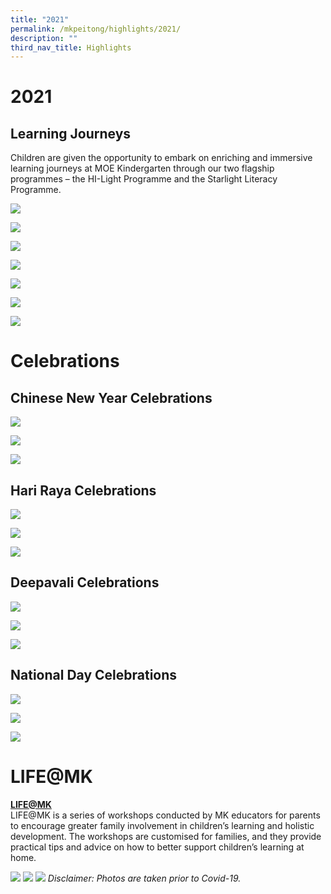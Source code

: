 ```yaml
---
title: "2021"
permalink: /mkpeitong/highlights/2021/
description: ""
third_nav_title: Highlights
---
```


# 2021

## Learning Journeys

Children are given the opportunity to embark on enriching and immersive learning journeys at MOE Kindergarten through our two flagship programmes – the HI-Light Programme and the Starlight Literacy Programme.

![](/images/MK@Pei%20Tong/Highlights/2021/Events%20Celebrations%204.jpg)

![](/images/MK@Pei%20Tong/Highlights/2021/Events%20Celebrations%205.jpg)

![](/images/MK@Pei%20Tong/Highlights/2021/Events%20Celebrations%206.jpg)

![](/images/MK@Pei%20Tong/Highlights/2021/Events%20Celebrations%20LJ%203.jpg)

![](/images/MK@Pei%20Tong/Highlights/2021/Events%20Celebrations%20LJ%201.jpg)

![](/images/MK@Pei%20Tong/Highlights/2021/Events%20Celebrations%20LJ%202.jpg)


![](/images/MK@Pei%20Tong/Highlights/2021/Events%20Celebrations%20LJ%204.jpg)

# Celebrations

## Chinese New Year Celebrations

![](/images/MK@Pei%20Tong/Highlights/2021/Events%20Celebrations%20CNY%20HR%20D%202.jpg)

![](/images/MK@Pei%20Tong/Highlights/2021/Events%20Celebrations%20CNY%20HR%20D%203.jpg)

![](/images/MK@Pei%20Tong/Highlights/2021/Events%20Celebrations%20CNY%20HR%20D%201.jpg)

## Hari Raya Celebrations

![](/images/MK@Pei%20Tong/Highlights/2021/Events%20Celebrations%20CNY%20HR%20D%204.jpg)

![](/images/MK@Pei%20Tong/Highlights/2021/Events%20Celebrations%20CNY%20HR%20D%206.jpg)

![](/images/MK@Pei%20Tong/Highlights/2021/Events%20Celebrations%20CNY%20HR%20D%205.jpg)

## Deepavali Celebrations
![](/images/MK@Pei%20Tong/Highlights/2021/Events%20Celebrations%20CNY%20HR%20D%207.jpg)

![](/images/MK@Pei%20Tong/Highlights/2021/Events%20Celebrations%20CNY%20HR%20D%208.jpg)

![](/images/MK@Pei%20Tong/Highlights/2021/Events%20Celebrations%20CNY%20HR%20D%209.jpg)

## National Day Celebrations

![](/images/MK@Pei%20Tong/Highlights/2021/Events%20Celebrations%20N%20D%201.jpg)

![](/images/MK@Pei%20Tong/Highlights/2021/Events%20Celebrations%20N%20D%203.jpg)

![](/images/MK@Pei%20Tong/Highlights/2021/Events%20Celebrations%20N%20D%202.jpg)

# LIFE@MK

<b><u>LIFE@MK</u></b><br>
LIFE@MK is a series of workshops conducted by MK educators for parents to encourage greater family involvement in children’s learning and holistic development. The workshops are customised for families, and they provide practical tips and advice on how to better support children’s learning at home.


![](/images/MK@Pei%20Tong/Highlights/2021/Events%20Celebrations%203.jpg)
![](/images/MK@Pei%20Tong/Highlights/2021/Pic4.jpg)
![](/images/MK@Pei%20Tong/Highlights/2021/Events%20Celebrations%201.jpg)
_Disclaimer: Photos are taken prior to Covid-19._